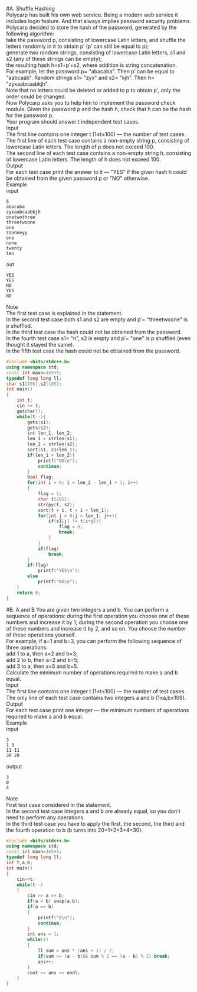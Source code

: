 #A. Shuffle Hashing<br>
Polycarp has built his own web service. Being a modern web service it includes login feature. And that always implies password security problems.<br>
Polycarp decided to store the hash of the password, generated by the following algorithm:<br>
take the password p, consisting of lowercase Latin letters, and shuffle the letters randomly in it to obtain p′ (p′ can still be equal to p);<br>
generate two random strings, consisting of lowercase Latin letters, s1 and s2 (any of these strings can be empty);<br>
the resulting hash h=s1+p′+s2, where addition is string concatenation.<br>
For example, let the password p= "abacaba". Then p′ can be equal to "aabcaab". Random strings s1= "zyx" and s2= "kjh". Then h= "zyxaabcaabkjh".<br>
Note that no letters could be deleted or added to p to obtain p′, only the order could be changed.<br>
Now Polycarp asks you to help him to implement the password check module. Given the password p and the hash h, check that h can be the hash for the password p.<br>
Your program should answer t independent test cases.<br>
Input<br>
The first line contains one integer t (1≤t≤100) — the number of test cases.<br>
The first line of each test case contains a non-empty string p, consisting of lowercase Latin letters. The length of p does not exceed 100.<br>
The second line of each test case contains a non-empty string h, consisting of lowercase Latin letters. The length of h does not exceed 100.<br>
Output<br>
For each test case print the answer to it — "YES" if the given hash h could be obtained from the given password p or "NO" otherwise.<br>
Example<br>
input<br>
```
5
abacaba
zyxaabcaabkjh
onetwothree
threetwoone
one
zzonneyy
one
none
twenty
ten
```
out
```
YES
YES
NO
YES
NO
```
Note<br>
The first test case is explained in the statement.<br>
In the second test case both s1 and s2 are empty and p′= "threetwoone" is p shuffled.<br>
In the third test case the hash could not be obtained from the password.<br>
In the fourth test case s1= "n", s2 is empty and p′= "one" is p shuffled (even thought it stayed the same).<br>
In the fifth test case the hash could not be obtained from the password.<br>
```cpp
#include <bits/stdc++.h>
using namespace std;
const int maxn=1e5+5;
typedef long long ll;
char s1[105],s2[105];
int main()
{
    int t;
    cin >> t;
    getchar();
    while(t--){
        gets(s1);
        gets(s2);
        int len_1, len_2;
        len_1 = strlen(s1);
        len_2 = strlen(s2);
        sort(s1, s1+len_1);
        if(len_1 > len_2){
            printf("NO\n");
            continue;
        }
        bool flag;
        for(int i = 0; i < len_2 - len_1 + 1; i++)
        {
            flag = 1;
            char t[105];
            strcpy(t, s2);
            sort(t + i, t + i + len_1);
            for(int j = 0;j < len_1; j++){
                if(s1[j] != t[i+j]){
                    flag = 0;
                    break;
                }
            }
            if(flag)
                break;
        }
        if(flag)
			printf("YES\n");
        else
			printf("NO\n");
    }
    return 0;
}
```

#B. A and B
You are given two integers a and b. You can perform a sequence of operations: during the first operation you choose one of these numbers and increase it by 1; during the second operation you choose one of these numbers and increase it by 2, and so on. You choose the number of these operations yourself.<br>
For example, if a=1 and b=3, you can perform the following sequence of three operations:<br>
add 1 to a, then a=2 and b=3;<br>
add 2 to b, then a=2 and b=5;<br>
add 3 to a, then a=5 and b=5.<br>
Calculate the minimum number of operations required to make a and b equal.<br>
Input<br>
The first line contains one integer t (1≤t≤100) — the number of test cases.<br>
The only line of each test case contains two integers a and b (1≤a,b≤109).<br>
Output<br>
For each test case print one integer — the minimum numbers of operations required to make a and b equal.<br>
Example<br>
input<br>
```
3
1 3
11 11
30 20
```
output<br>
```
3
0
4
```
Note<br>
First test case considered in the statement.<br>
In the second test case integers a and b are already equal, so you don't need to perform any operations.<br>
In the third test case you have to apply the first, the second, the third and the fourth operation to b (b turns into 20+1+2+3+4=30).<br>
```cpp
#include <bits/stdc++.h>
using namespace std;
const int maxn=1e5+5;
typedef long long ll;
int t,a,b;
int main()
{
	cin>>t;
	while(t--)
	{
		cin >> a >> b;
		if(a < b) swap(a,b);
		if(a == b)
		{
			printf("0\n");
			continue;
		}
		int ans = 1;
		while(1)
		{
			ll sum = ans * (ans + 1) / 2;
			if(sum >= (a - b)&& sum % 2 == (a - b) % 2) break;
			ans++;
		}
		cout << ans << endl;
	}
}
```